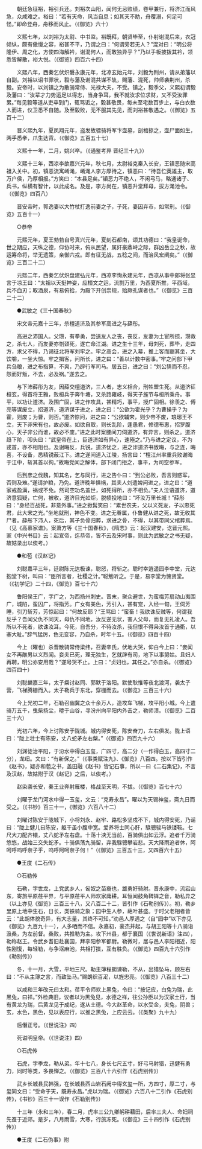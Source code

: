 <!-- { "loadSidebar": true } -->
　　朝廷急征裕，裕引兵还。刘裕次山阳，闻何无忌败绩，卷甲兼行，将济江而风急，众咸难之。裕曰：“若有天命，风当自息；如其天不助，舟覆溺，何足可怪。”即命登舟，舟移而风止。（《御览》六十） 

　　义熙七年，以刘裕为太尉、中书监。裕既拜，朝贤毕至，仆射谢混后来，衣冠倾纵，颇有傲慢之容，裕甚不平，乃谓之曰：“何谓旁若无人？”混对曰：“明公将隆伊、周之化，方使四海解衿，谢混何人，而敢独异乎？”乃以手板披拨其衿，领悉皆解散，裕大悦。（《御览》四百六十四） 

　　义熙八年，西秦乞伏炽磐永康元年，北凉玄始元年，刘毅为荆州，请从弟藩以自副。刘裕以诏书罪状，毅与藩及谢混共谋不轨，赐藩、混死，帅师袭荆州，杀毅。安帝时，以刘镇之为散骑常侍、光禄大夫，不受。镇之，毅季父，义熙初谓毅及藩曰：“汝辈才力势运足以得志，当身争耳，我不就汝求位求财，又不受汝罪累。”每见毅等道从吏卒到门，辄骂诟之，毅甚敬畏，每未至宅数百步止，与白衣数人而进，仪卫悉不自随。及至毅败，无不服其先见，而刘裕甚敬遇之。（《御览》五百十二） 

　　晋义熙九年，夏凤翔元年，盗发故骠骑将军卞壶墓，剖棺掠之，壶尸面如生，两手悉拳，爪生达背。（《御览》五百五十七） 

　　义熙十一年，二月，姚兴卒。（《通鉴考异 晋纪三十九》） 

　　义熙十三年，西凉李歆嘉兴元年，秋七月，太尉裕克秦入长安，王镇恶随宋高祖入关中。初，镇恶流寓崤渑，崤渑人李方厚待之，镇恶曰：“待吾伫英雄主，取万户侯，乃厚相报。”方笑曰：“本县足矣。”镇恶力不绝人，不闲弓马，略通诸子、兵书，纵横有智计，以此成名。及是，李方尚在，镇恶升堂拜母，拔方渑池令。（《御览》四百八） 

　　晋安帝时，郭逸妻以大竹杖打逸前妻之子，子死，妻因弃市，如常刑。（《御览》五百十一） 

　　○恭帝 

　　元熙元年，夏王勃勃自号真兴元年，夏刻石都南，颂其功德曰：“我皇诞命，世之期应，天纵之德，仰协时来，俯从民望，属奸豪鼎峙之际，群凶岳立之秋，故运筹命将，举无遗策，亲御六戎。即有征无战，五稔之间，而治风宏阐矣。”（《御览》三百二十二） 

　　元熙二年，西秦乞伏炽盘建弘元年，西凉李恂永建元年，西凉从事中郎将张显言于凉王曰：“太祖以天挺神姿，应桓文之运，流剽万里，为西夏所推，平西域，兵不血刃；取酒泉，有易俯拾，为殿下开创祟规，贻厥孔谋者也。”（《御览》三百二十二） 

　　●武敏之《三十国春秋》 

　　宋文帝元嘉十三年，杀檀道济及其参军高进之与薛彤。 

　　高进之沛国人。父瓒，有拳勇，尝送友人之丧，丧反，友妻为土宦所掠，瓒救之，杀七人，而友妻亦刎颈死，遂亡命江湖。进之生十三年，母刘死，葬毕，走四方，求父不得，乃谒征北将军刘牢之。牢之高会，进之入幕，推上客而踞其坐，大饮嚼，一坐大惊。牢之揖客，问所长，进之曰：“善以计数中密事。”牢之问部下甲兵刍粮，进之布指算，不爽，乃辟行军司马。居五日，进之曰：“刘公猜而不忍，怨而好叛，不去，必及祸。”遂去之。 

　　与下沛薛彤为友，因薛交檀道济，三人者，志义相合，刑牲盟生死。从道济征桓玄，得首将王雅，败桓兵于奔牛塘，又杀路雍岐，得天子旌节与桓所乘舟。事平，以功让道济。及围广固，进之作攻具，甚精巧，事平，授广固相。徐羡之、傅亮等谋废立，招道济，道济谋于进之，进之曰：“公欲为霍光乎？为曹操乎？为霍，则废；为曹，则否。”道济惊问，进之曰：“公欲辅宋，则少帝不废，琅琊王不立，天下非宋有也，故必废。如欲自取，则长乱阶，逢愚君，修德布惠，招罗腹心，天子非公而谁，故必不废。”进之此时案腰间刀伺道济，有异言，则杀之。道济趋下阶，叩头曰：“武皇帝在上，臣道济如有异心，速殛之。”乃与进之定议，不为戎首，亦不相阻也。及谢晦反，兵锐，道济忧之，进之诈道济书致晦，与之连，晦喜，不设备，悉精锐蔽江下。进之遂间道入江陵，扬言曰：“檀江州率重兵败谢晦于江中，斩其首以徇。”故晦党闻之解体，部下闭门拒之，事平，为司空参军。 

　　后到彦之伐魏，知其名，乞与同行，进之告仆曰：“到公必败，吾言则惑军，否则及难。”遂请护粮，乃免。道济晚年惧祸，其夫人刘遣婢问进之，进之曰：“道家戒盈满，祸或不免。然司空功名盖世，如死得所，亦不相负。”夫人泣语道济，道济意狐疑，亡何，被收，道济目光如炬，脱帻投地曰：“坏汝万里长城！”薛彤曰：“身经百战死，非意外事。”进之掀髯笑曰：“累世农夫，父以义死友，子以忠死君，此大宋之光。”坐地就刑，神色不变。进之无眷属，仆鲁健从进之死，故无收其尸者。薛彤下沛人，死后，其子负骨归葬，求进之骨，不得，以其带同父棺葬焉。（见《高慕家谱》。案萧方等《三十国春秋》，《隋志》云：起汉建安，讫晋元熙。家《中兴书目》云：起宣帝，迄恭帝，皆不云及宋时事，则此为武敏之之书无疑，故姑录出以俟考。） 

　　●和苞《汉赵记》 

　　刘聪嘉平三年，廷尉陈元达极谏，聪怒，将斩之。聪时幸逍遥园李中堂，元达抱堂下树，叫曰：“臣所言者，社稷之计。”聪勉听之。于是，易李堂为愧贤堂。（《初学记》二十四，《御览》百七十六） 

　　鲁阳侯王广，字广之，为西扬州刺史。晋末，聚众避世，为蛮梅芳扇动山夷围广，城陷，蛮囚广，将指芳。广女有美色，芳引入，甚有宠，入经一旬，王伺芳睡，引刀斩芳，芳惊起曰：“何故反耶？”王骂曰：“蛮畜！我欲诛反贼等，何谓我反乎？吾闻父仇不同天，母仇不同地，汝反逆无状，害人父母，而复无礼凌人。吾所以不死者，欲诛汝耳。今死，自吾分，不待汝杀，我但恨不得枭汝首于通衢，以塞大耻。”辞气猛厉，色无变容，乃自杀，时年十五。（《御览》四百十四） 

　　今上（曜也）杀晋散骑常侍梁纬，召妻辛氏，伏地大哭，仰白今上曰：“妾闻女不再醮男以义烈闻。妾夫已死，理无独生，乞就辟有司，地下以事舅姑。且妇人再聘，明公亦安用哉？”遂号哭不止。上曰：“贞妇也，其任之。”亦自杀。（《御览》四百四十） 

　　刘聪麟嘉三年，太子粲讨赵同、郭默于洛阳。默使耿惟等夜北渡河，袭太子营，飞梯腾栅而入。太子勒兵于东北，穿栅而去。（《御览》三百三十六） 

　　今上光初二年，石勒召幽冀之众十余万人，造攻车飞梯，攻平阳小城。今上遣骑万五千，曳柴扬尘，曀于山谷，寻汾州向平阳内外击之，勒师溃。（《御览》二百三十六） 

　　光初六年，今上讨陈安于陇城。城内得安死，陈安奋刀，左右俱发。陇上语曰：“陇上壮士有陈安，丈八蛇矛左右槃。”（《御览》四百九十六） 

　　刘渊徒治平阳，于汾水中得白玉玺，广四寸，高二分（一作得白玉，高四寸二分），龙纽。文曰：“有新保之。”（《事类赋注九》、《御览》八百四。按以下皆引作《赵书》，疑亦和苞之书，盖田融《赵书》皆记石事，所以一曰《二石集记》，不言及汉赵，故姑附于汉《赵记》之后，以俟考。） 

　　赵染袭长安，秦王业奔射雁楼，格战至天明，不拔。（《御览》百七十六） 

　　刘曜于龙门河水中得一玉玺，文云：“克寿永昌”。曜以为天锡神玺，斋九日而受之。（《书钞》百三十一，《御览》六百八十二） 

　　刘曜讨陈安于陇城下，小将刘永、赵牢、路松多坚戍不下，城内得安死，乃谣曰：“陇上健儿曰陈安，躯干虽小腹中宽。爱养将士同心肝，騄骢骏马铁镂鞍。七尺大刀配齐镮，丈八蛇矛左右盘。十荡十泱无当前，百骑俱出如云浮。追者千万骑悠悠，战始三交失蛇矛。十骑俱荡九骑留，弃我騄骢攀岩悲。天大降雨追者休，阿呵呼呜呼奈子乎，呜呼阿呵奈子何！”（《御览》三百五十三，又四百六十五） 

　　●王度《二石传》 

　　○石勒传 

　　石勒，字世龙，上党武乡人，匈奴之苗裔也，雄勇好骑射。晋永康中，流宕山东，寄旅平原荏平界，与平原荏平人师欢家庸耕。耳恒闻鼓角鞞铎之音，勒私异之（以上亦见《御览》三百三十八，又八百二十二，皆引作《石勒别传》）。初，勒乡里原上地中生石，日长，类铁骑之象；园中生人参，葩叶甚盛。于时父老相者皆云：“此胡体貌奇异，有大志量，其终不可知。”劝邑人厚遇之（自“园中”以下亦见《御览》九百九十一），人多哂而不信。永嘉初，豪杰并起，与胡王阳等十八骑诣汲桑，为左前督。桑败，共推勒为主。攻下州县，都于襄国（《世说新语》注四），勒称赵王。令武乡耆旧赴襄国，拜李阳参军都尉。勒微时，居与邑人李阳相近，阳性刚愎，每轻勒，与争沤麻池，共相打揲，互有胜负。（《御览》四百九十六引作《勒别传》） 

　　冬，十一月，大雪，平地三尺。勒主簿程朗谏勒，不从，出猎坠马，顾左右曰：“不从主簿之言，而致坠马。”赐朗织百疋，以旌忠亮。（《御览》八百三十二） 

　　以咸和三年改元曰太和。荏平令师欢上黑兔，令曰：“按记应，白兔为瑞，此黑兔，曰祥。”外检典旧，议者以为黑兔见，水德之祥，往公孙臣以为汉家土行，当有黄龙为瑞，后黄龙见于成纪，遂从土德。今大赵革命，以水受金，夫兔，阴兽；玄，水色，黑色，见以表应行，以推之黑兔，上应云云。（《类聚》九十九） 

　　后僭正号。（《世说注》四） 

　　死谥明皇帝。（《世说注》四） 

　　○石虎传 

　　石虎，字季龙，勒从弟。年十七八，身长七尺五寸，好弓马射猎，迅健有勇力，同时等类，多畏惮之。（《御览》三百八十六引作《石虎别传》） 

　　武乡长城县民韩强，在长城县西山岩石阙中得玄玺一所，方四寸，厚二寸，与玺同文曰：“受命于天，既寿永昌。”虎以为瑞。（《御览》六百八十二引作《石虎别传》，《书钞》百三十一误作《石勒别传》） 

　　十三年（永和三年），春二月，虎率三公九卿躬耕藉田，后率三夫人、命妇祠先蚕于近郊。是岁，八月雨雪，大寒，行旅冻死。（《御览》三十四引作《石虎别传》） 

　　●王度《二石伪事》附 

